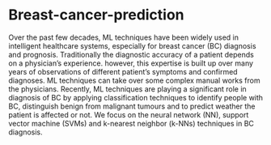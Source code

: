 # Breast-cancer-prediction
Over the past few decades, ML techniques have been widely used in intelligent healthcare systems, especially for breast cancer (BC) diagnosis and prognosis. Traditionally the diagnostic accuracy of a patient depends on a physician’s experience. however, this expertise is built up over many years of observations of different patient’s symptoms and confirmed diagnoses. ML techniques can take over some complex manual works from the physicians. Recently, ML techniques are playing a significant role in diagnosis of BC by applying classification techniques to identify people with BC, distinguish benign from malignant tumours and to predict weather the patient is affected or not. We focus on the neural network (NN), support vector machine (SVMs) and k-nearest neighbor (k-NNs) techniques in BC diagnosis.

